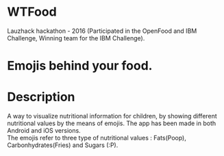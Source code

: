 # WTFood
Lauzhack hackathon - 2016 (Participated in the OpenFood and IBM Challenge, Winning team for the IBM Challenge).

# Emojis behind your food.

# Description
A way to visualize nutritional information for children, by showing different nutritional values by the means of emojis. The app has been made in both Android and iOS versions.  
The emojis refer to three type of nutritional values : Fats(Poop), Carbonhydrates(Fries) and Sugars (:P). 
